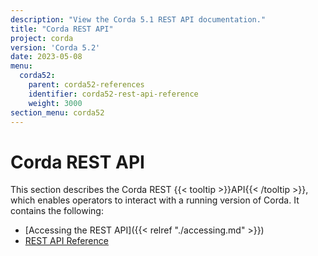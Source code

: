 ```yaml
---
description: "View the Corda 5.1 REST API documentation."
title: "Corda REST API"
project: corda
version: 'Corda 5.2'
date: 2023-05-08
menu:
  corda52:
    parent: corda52-references
    identifier: corda52-rest-api-reference
    weight: 3000
section_menu: corda52
---
```

# Corda REST API

This section describes the Corda REST {{< tooltip >}}API{{< /tooltip >}}, which enables operators to interact with a running version of Corda. It contains the following:

* [Accessing the REST API]({{< relref "./accessing.md" >}})
* [REST API Reference](./rest-api/openapi.html)
